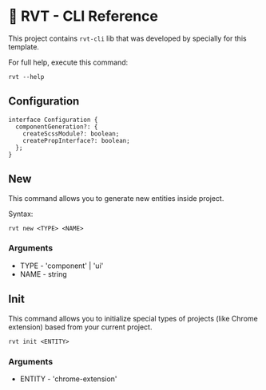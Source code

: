 # 💬 RVT - CLI Reference

This project contains ``rvt-cli`` lib that was developed by specially for this template.

For full help, execute this command:
```shell
rvt --help
```

## Configuration
```tsx
interface Configuration {
  componentGeneration?: {
    createScssModule?: boolean;
    createPropInterface?: boolean;
  };
}
```

## New

This command allows you to generate new entities inside project.

Syntax:

```yarn
rvt new <TYPE> <NAME> 
```

### Arguments
* TYPE - 'component' | 'ui'
* NAME - string


## Init

This command allows you to initialize special types of projects (like Chrome extension) based from your current project.

```yarn
rvt init <ENTITY>
```
### Arguments
* ENTITY - 'chrome-extension'


